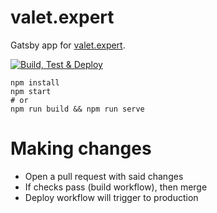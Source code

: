 # valet.expert
Gatsby app for [valet.expert](https://www.valet.expert).

[![Build, Test & Deploy](https://github.com/AdrianLThomas/valet.expert/actions/workflows/main.yml/badge.svg)](https://github.com/AdrianLThomas/valet.expert/actions/workflows/main.yml)

```
npm install
npm start
# or 
npm run build && npm run serve
```

# Making changes
- Open a pull request with said changes
- If checks pass (build workflow), then merge
- Deploy workflow will trigger to production
